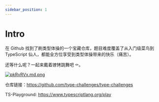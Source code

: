 ```yaml
---
sidebar_position: 1
---
```


# Intro

在 Github 找到了刷类型体操的一个宝藏仓库，题目难度覆盖了从入门级菜鸟到 TypeScript 仙人，都能全方位享受到类型体操带来的快乐（痛苦）。

还等什么呢？一起来戴着镣铐跳舞吧 ⚰️。

[![pkRvRVx.md.png](https://s21.ax1x.com/2024/07/06/pkRvRVx.md.png)](https://imgse.com/i/pkRvRVx)

仓库链接：https://github.com/type-challenges/type-challenges

TS-Playground: https://www.typescriptlang.org/play
